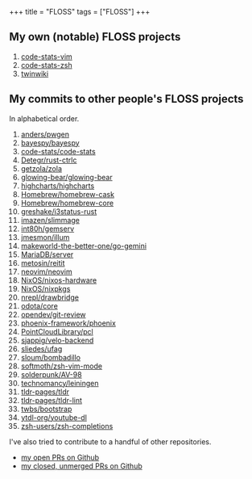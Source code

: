 +++
title = "FLOSS"
tags = ["FLOSS"]
+++

## My own (notable) FLOSS projects

1. [code-stats-vim](https://gitlab.com/code-stats/code-stats-vim)
1. [code-stats-zsh](https://gitlab.com/code-stats/code-stats-zsh)
1. [twinwiki](https://sr.ht/~dancek/twinwiki/)

## My commits to other people's FLOSS projects

In alphabetical order.

1. [anders/pwgen](https://github.com/anders/pwgen/commits?author=dancek)
1. [bayespy/bayespy](https://github.com/bayespy/bayespy/commits?author=dancek)
1. [code-stats/code-stats](https://gitlab.com/code-stats/code-stats/commit/cd7b716c4d3aa7ba08133988e5e4acc041be3cba)
1. [Detegr/rust-ctrlc](https://github.com/Detegr/rust-ctrlc/commits?author=dancek)
1. [getzola/zola](https://github.com/getzola/zola/commits?author=dancek)
1. [glowing-bear/glowing-bear](https://github.com/glowing-bear/glowing-bear/commits?author=dancek)
1. [highcharts/highcharts](https://github.com/highcharts/highcharts/commits?author=dancek)
1. [Homebrew/homebrew-cask](https://github.com/Homebrew/homebrew-cask/commits?author=dancek)
1. [Homebrew/homebrew-core](https://github.com/Homebrew/homebrew-core/commits?author=dancek)
1. [greshake/i3status-rust](https://github.com/greshake/i3status-rust/commits?author=dancek)
1. [imazen/slimmage](https://github.com/imazen/slimmage/commits?author=dancek)
1. [int80h/gemserv](https://git.sr.ht/~int80h/gemserv/log)
1. [jmesmon/illum](https://github.com/jmesmon/illum/commits?author=dancek)
1. [makeworld-the-better-one/go-gemini](https://github.com/makeworld-the-better-one/go-gemini/commits?author=dancek)
1. [MariaDB/server](https://github.com/MariaDB/server/commits?author=dancek)
1. [metosin/reitit](https://github.com/metosin/reitit/commits?author=dancek)
1. [neovim/neovim](https://github.com/neovim/neovim/commits/master?author=dancek)
1. [NixOS/nixos-hardware](https://github.com/NixOS/nixos-hardware/commits?author=dancek)
1. [NixOS/nixpkgs](https://github.com/NixOS/nixpkgs/commits?author=dancek)
1. [nrepl/drawbridge](https://github.com/nrepl/drawbridge/commits?author=dancek)
1. [odota/core](https://github.com/odota/core/commits?author=dancek)
1. [opendev/git-review](https://review.opendev.org/#/q/owner:%22Hannu+Hartikainen%22)
1. [phoenix-framework/phoenix](https://github.com/phoenixframework/phoenix/commits?author=dancek)
1. [PointCloudLibrary/pcl](https://github.com/PointCloudLibrary/pcl/commit/e03532a23362e097fa286e4dda64d3425c6bc8bf)
1. [sjappig/velo-backend](https://github.com/sjappig/velo-backend/commits?author=dancek)
1. [sliedes/ufag](https://github.com/sliedes/ufag/commits?author=dancek)
1. [sloum/bombadillo](https://tildegit.org/sloum/bombadillo/commits/branch/master/search?q=author%3Ahannu.hartikainen%40gmail.com)
1. [softmoth/zsh-vim-mode](https://github.com/softmoth/zsh-vim-mode/commits?author=dancek)
1. [solderpunk/AV-98](https://tildegit.org/solderpunk/AV-98/commits/branch/master/search?q=author%3Ahannu.hartikainen%40gmail.com)
1. [technomancy/leiningen](https://github.com/technomancy/leiningen/commits/master?author=dancek)
1. [tldr-pages/tldr](https://github.com/tldr-pages/tldr/commits?author=dancek)
1. [tldr-pages/tldr-lint](https://github.com/tldr-pages/tldr-lint/commits?author=dancek)
1. [twbs/bootstrap](https://github.com/twbs/bootstrap/commits?author=dancek)
1. [ytdl-org/youtube-dl](https://github.com/ytdl-org/youtube-dl/commits?author=dancek)
1. [zsh-users/zsh-completions](https://github.com/zsh-users/zsh-completions/commits?author=dancek)


I've also tried to contribute to a handful of other repositories.
- [my open PRs on Github](https://github.com/search?q=is%3Aopen+is%3Apr+author%3Adancek)
- [my closed, unmerged PRs on Github](https://github.com/search?q=is%3Apr+author%3Adancek+is%3Aclosed+is%3Aunmerged)
